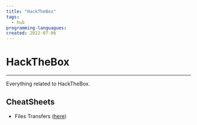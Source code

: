 ```yaml
---
title: "HackTheBox"
tags:
  - hub
programming-languagues:
created: 2022-07-06
---
```

# HackTheBox
---
Everything related to HackTheBox.

## CheatSheets
- Files Transfers ([here](notes/htb-file-transfers.md))